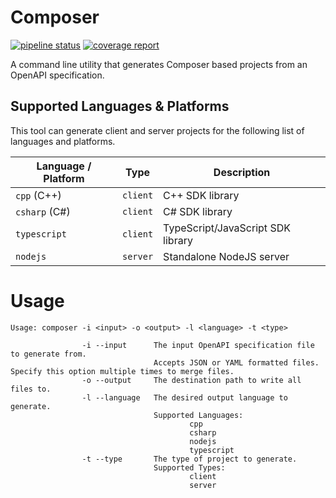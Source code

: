 # Composer
[![pipeline status](https://gitlab.com/AcceleratXR/composerjs/cli/badges/master/pipeline.svg)](https://gitlab.com/AcceleratXR/composerjs/cli/-/commits/master)
[![coverage report](https://gitlab.com/AcceleratXR/composerjs/cli/badges/master/coverage.svg)](https://gitlab.com/AcceleratXR/composerjs/cli/-/commits/master)

A command line utility that generates Composer based projects from an OpenAPI specification.

## Supported Languages & Platforms

This tool can generate client and server projects for the following list of languages and platforms.

| Language / Platform | Type     | Description                         |
| ------------------- | ------   | ----------------------------------- |
| `cpp` (C++)         | `client` | C++ SDK library                     |
| `csharp` (C#)       | `client` | C# SDK library                      |
| `typescript`        | `client` | TypeScript/JavaScript SDK library   |
| `nodejs`            | `server` | Standalone NodeJS server            |

# Usage

```
Usage: composer -i <input> -o <output> -l <language> -t <type>

                -i --input      The input OpenAPI specification file to generate from.
                                Accepts JSON or YAML formatted files. Specify this option multiple times to merge files.
                -o --output     The destination path to write all files to.
                -l --language   The desired output language to generate.
                                Supported Languages:
                                        cpp
                                        csharp
                                        nodejs
                                        typescript
                -t --type       The type of project to generate.
                                Supported Types:
                                        client
                                        server
```
